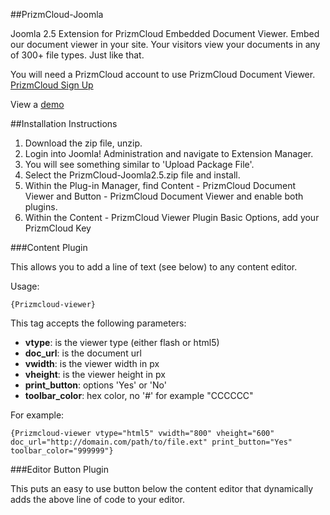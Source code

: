 ##PrizmCloud-Joomla

Joomla 2.5 Extension for PrizmCloud Embedded Document Viewer. Embed our document viewer in your site. Your visitors view your documents in any of 300+ file types. Just like that.

You will need a PrizmCloud account to use PrizmCloud Document Viewer. [PrizmCloud Sign Up](http://prizmcloud.accusoft.com/register.html "PrizmCloud") 

View a [demo](http://prizmcloud.accusoft.com/demo.html)

##Installation Instructions
1. Download the zip file, unzip.
2. Login into Joomla! Administration and navigate to Extension Manager.
3. You will see something similar to 'Upload Package File'.
4. Select the PrizmCloud-Joomla2.5.zip file and install.
5. Within the Plug-in Manager, find Content - PrizmCloud Document Viewer and Button - PrizmCloud Document Viewer and enable both plugins.
6. Within the Content - PrizmCloud Viewer Plugin Basic Options, add your PrizmCloud Key

###Content Plugin

This allows you to add a line of text (see below) to any content editor.

Usage: 

```
{Prizmcloud-viewer}
```

This tag accepts the following parameters:

* **vtype**: is the viewer type (either flash or html5)
* **doc_url**: is the document url
* **vwidth**: is the viewer width in px
* **vheight**: is the viewer height in px
* **print_button**: options 'Yes' or 'No'
* **toolbar_color**: hex color, no '#' for example "CCCCCC"

For example:
```
{Prizmcloud-viewer vtype="html5" vwidth="800" vheight="600" doc_url="http://domain.com/path/to/file.ext" print_button="Yes" toolbar_color="999999"}
```

###Editor Button Plugin

This puts an easy to use button below the content editor that dynamically adds the above line of code to your editor.
